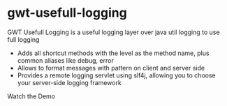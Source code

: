 # gwt-usefull-logging

GWT Usefull Logging is a useful logging layer over java util logging to use full logging

 * Adds all shortcut methods with the level as the method name, plus common aliases like debug, error
 * Allows to format messages with pattern on client and server side
 * Provides a remote logging servlet using slf4j, allowing you to choose your server-side logging framework

Watch the Demo

